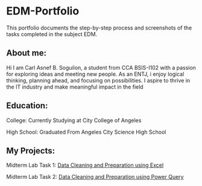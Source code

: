 # EDM-Portfolio
This portfolio documents the step-by-step process and screenshots of the tasks completed in the subject EDM.

## About me:
Hi I am Carl Asnef B. Soguilon, a student from CCA BSIS-I102 with a passion for exploring ideas and meeting new people. As an ENTJ, i enjoy logical thinking, planning ahead, and focusing on possibilities. I aspire to thrive in the IT industry and make meaningful impact in the field
## Education:
College: Currently Studying at City College of Angeles

High School: Graduated From Angeles City Science High School

## My Projects:
Midterm Lab Task 1: [Data Cleaning and Preparation using Excel](Midterm%20Task%201%20/README.md)

Midterm Lab Task 2: [Data Cleaning and Preparation using Power Query](Midterm%20Task%201/task2.md)
